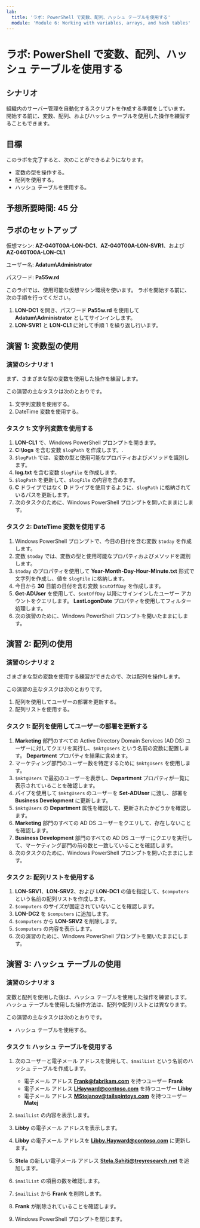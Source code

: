```yaml
---
lab:
  title: 'ラボ: PowerShell で変数、配列、ハッシュ テーブルを使用する'
  module: 'Module 6: Working with variables, arrays, and hash tables'
---
```


# <a name="lab-using-variables-arrays-and-hash-tables-in-powershell"></a>ラボ: PowerShell で変数、配列、ハッシュ テーブルを使用する

## <a name="scenario"></a>シナリオ

組織内のサーバー管理を自動化するスクリプトを作成する準備をしています。 開始する前に、変数、配列、およびハッシュ テーブルを使用した操作を練習することもできます。

## <a name="objectives"></a>目標

このラボを完了すると、次のことができるようになります。

- 変数の型を操作する。
- 配列を使用する。
- ハッシュ テーブルを使用する。

## <a name="estimated-time-45-minutes"></a>予想所要時間: 45 分

## <a name="lab-setup"></a>ラボのセットアップ

仮想マシン: **AZ-040T00A-LON-DC1**、**AZ-040T00A-LON-SVR1**、および **AZ-040T00A-LON-CL1**

ユーザー名: **Adatum\\Administrator**

パスワード: **Pa55w.rd**

このラボでは、使用可能な仮想マシン環境を使います。 ラボを開始する前に、次の手順を行ってください。

1. **LON-DC1** を開き、パスワード **Pa55w.rd** を使用して **Adatum\\Administrator** としてサインインします。
1. **LON-SVR1** と **LON-CL1** に対して手順 1 を繰り返し行います。

## <a name="exercise-1-working-with-variable-types"></a>演習 1: 変数型の使用

### <a name="exercise-scenario-1"></a>演習のシナリオ 1

まず、さまざまな型の変数を使用した操作を練習します。

この演習の主なタスクは次のとおりです。

1. 文字列変数を使用する。
1. DateTime 変数を使用する。

### <a name="task-1-use-string-variables"></a>タスク 1: 文字列変数を使用する

1. **LON-CL1** で、Windows PowerShell プロンプトを開きます。
1. **C:\logs** を含む変数 `$logPath` を作成します。\.
1. `$logPath` では、変数の型と使用可能なプロパティおよびメソッドを識別します。
1. **log.txt** を含む変数 `$logFile` を作成します。
1. `$logPath` を更新して、`$logFile` の内容を含めます。
1. **C** ドライブではなく **D** ドライブを使用するように、`$logPath` に格納されているパスを更新します。
1. 次のタスクのために、Windows PowerShell プロンプトを開いたままにします。

### <a name="task-2-use-datetime-variables"></a>タスク 2: DateTime 変数を使用する

1. Windows PowerShell プロンプトで、今日の日付を含む変数 `$today` を作成します。
1. 変数 `$today` では、変数の型と使用可能なプロパティおよびメソッドを識別します。
1. `$today` のプロパティを使用して **Year-Month-Day-Hour-Minute.txt** 形式で文字列を作成し、値を `$logFile` に格納します。
1. 今日から **30** 日前の日付を含む変数 `$cutOffDay` を作成します。
1. **Get-ADUser** を使用して、`$cutOffDay` 以降にサインインしたユーザー アカウントをクエリします。 **LastLogonDate** プロパティを使用してフィルター処理します。
1. 次の演習のために、Windows PowerShell プロンプトを開いたままにします。

## <a name="exercise-2-using-arrays"></a>演習 2: 配列の使用

### <a name="exercise-scenario-2"></a>演習のシナリオ 2

さまざまな型の変数を使用する練習ができたので、次は配列を操作します。

この演習の主なタスクは次のとおりです。

1. 配列を使用してユーザーの部署を更新する。
1. 配列リストを使用する。

### <a name="task-1-use-an-array-to-update-the-department-for-users"></a>タスク 1: 配列を使用してユーザーの部署を更新する

1. **Marketing** 部門のすべての Active Directory Domain Services (AD DS) ユーザーに対してクエリを実行し、`$mktgUsers` という名前の変数に配置します。 **Department** プロパティを結果に含めます。
1. マーケティング部門のユーザー数を特定するために `$mktgUsers` を使用します。
1. `$mktgUsers` で最初のユーザーを表示し、**Department** プロパティが一覧に表示されていることを確認します。
1. パイプを使用して `$mktgUsers` のユーザーを **Set-ADUser** に渡し、部署を **Business Development** に更新します。
1. `$mktgUsers` の **Department** 属性を確認して、更新されたかどうかを確認します。
1. **Marketing** 部門のすべての AD DS ユーザーをクエリして、存在しないことを確認します。
1. **Business Development** 部門のすべての AD DS ユーザーにクエリを実行して、マーケティング部門の前の数と一致していることを確認します。
1. 次のタスクのために、Windows PowerShell プロンプトを開いたままにします。

### <a name="task-2-use-an-array-list"></a>タスク 2: 配列リストを使用する

1. **LON-SRV1**、**LON-SRV2**、および **LON-DC1** の値を指定して、`$computers` という名前の配列リストを作成します。
1. `$computers` のサイズが固定されていないことを確認します。
1. **LON-DC2** を `$computers` に追加します。
1. `$computers` から **LON-SRV2** を削除します。
1. `$computers` の内容を表示します。
1. 次の演習のために、Windows PowerShell プロンプトを開いたままにします。

## <a name="exercise-3-using-hash-tables"></a>演習 3: ハッシュ テーブルの使用

### <a name="exercise-scenario-3"></a>演習のシナリオ 3

変数と配列を使用した後は、ハッシュ テーブルを使用した操作を練習します。 ハッシュ テーブルを使用した操作方法は、配列や配列リストとは異なります。

この演習の主なタスクは次のとおりです。

- ハッシュ テーブルを使用する。

### <a name="task-1-use-a-hash-table"></a>タスク 1: ハッシュ テーブルを使用する

1. 次のユーザーと電子メール アドレスを使用して、`$mailList` という名前のハッシュ テーブルを作成します。

   - 電子メール アドレス **Frank@fabrikam.com** を持つユーザー **Frank**
   - 電子メール アドレス **LHayward@contoso.com** を持つユーザー **Libby**
   - 電子メール アドレス **MStojanov@tailspintoys.com** を持つユーザー **Matej**

1. `$mailList` の内容を表示します。
1. **Libby** の電子メール アドレスを表示します。
1. **Libby** の電子メール アドレスを **Libby.Hayward@contoso.com** に更新します。
1. **Stela** の新しい電子メール アドレス **Stela.Sahiti@treyresearch.net** を追加します。
1. `$mailList` の項目の数を確認します。
1. `$mailList` から **Frank** を削除します。
1. **Frank** が削除されていることを確認します。
1. Windows PowerShell プロンプトを閉じます。
